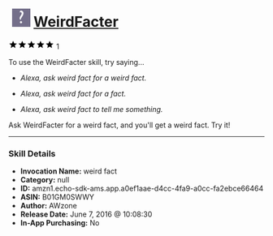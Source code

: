 # &nbsp;<img src="skill_icon" alt="WeirdFacter icon" width="36"> [WeirdFacter](http://alexa.amazon.com/#skills/amzn1.echo-sdk-ams.app.a0ef1aae-d4cc-4fa9-a0cc-fa2ebce66464)
![5 stars](../../images/ic_star_black_18dp_1x.png)![5 stars](../../images/ic_star_black_18dp_1x.png)![5 stars](../../images/ic_star_black_18dp_1x.png)![5 stars](../../images/ic_star_black_18dp_1x.png)![5 stars](../../images/ic_star_black_18dp_1x.png) 1

To use the WeirdFacter skill, try saying...

* *Alexa, ask weird fact for a weird fact.*

* *Alexa, ask weird fact for a fact.*

* *Alexa, ask weird fact to tell me something.*

Ask WeirdFacter for a weird fact, and you'll get a weird fact. Try it!

***

### Skill Details

* **Invocation Name:** weird fact
* **Category:** null
* **ID:** amzn1.echo-sdk-ams.app.a0ef1aae-d4cc-4fa9-a0cc-fa2ebce66464
* **ASIN:** B01GM0SWWY
* **Author:** AWzone
* **Release Date:** June 7, 2016 @ 10:08:30
* **In-App Purchasing:** No
